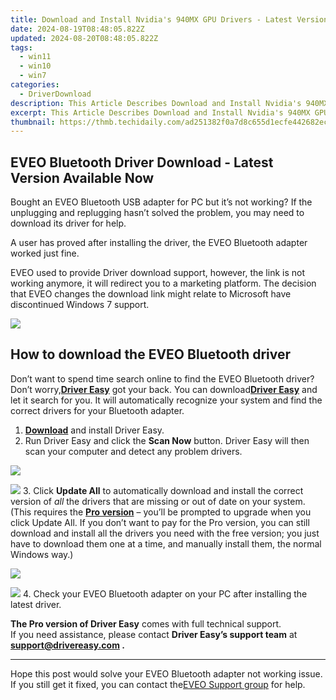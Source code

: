 ```yaml
---
title: Download and Install Nvidia's 940MX GPU Drivers - Latest Version Available Now
date: 2024-08-19T08:48:05.822Z
updated: 2024-08-20T08:48:05.822Z
tags:
  - win11
  - win10
  - win7
categories:
  - DriverDownload
description: This Article Describes Download and Install Nvidia's 940MX GPU Drivers - Latest Version Available Now
excerpt: This Article Describes Download and Install Nvidia's 940MX GPU Drivers - Latest Version Available Now
thumbnail: https://thmb.techidaily.com/ad251382f0a7d8c655d1ecfe442682eca929097f4c42dbd9921ea0eb3f9c12b0.jpg
---
```


## EVEO Bluetooth Driver Download - Latest Version Available Now

Bought an EVEO Bluetooth USB adapter for PC but it’s not working? If the unplugging and replugging hasn’t solved the problem, you may need to download its driver for help.

 A user has proved after installing the driver, the EVEO Bluetooth adapter worked just fine.

 EVEO used to provide Driver download support, however, the link is not working anymore, it will redirect you to a marketing platform. The decision that EVEO changes the download link might relate to Microsoft have discontinued Windows 7 support.

<!-- affiliate ads begin -->
<a href="https://shop.systoolsgroup.com/affiliate.php?ACCOUNT=SYSTOOBY&AFFILIATE=108875&PATH=https%3A%2F%2Fwww.systoolsgroup.com%3FAFFILIATE%3D108875%26RESOURCE%3DSysTools%2BSQL%2BRecovery"><img src="https://www.systoolsgroup.com/box/sql-recovery.png" border="0"></a>
<!-- affiliate ads end -->
## How to download the EVEO Bluetooth driver

 Don’t want to spend time search online to find the EVEO Bluetooth driver? Don’t worry,[**Driver Easy**](https://tools.techidaily.com/drivereasy/download/) got your back. You can download[**Driver Easy**](https://tools.techidaily.com/drivereasy/download/) and let it search for you. It will automatically recognize your system and find the correct drivers for your Bluetooth adapter.

1. **[Download](https://tools.techidaily.com/drivereasy/download/)**  and install Driver Easy.
2. Run Driver Easy and click the **Scan Now** button. Driver Easy will then scan your computer and detect any problem drivers.  
<!-- affiliate ads begin -->
<a href="https://store.movavi.com/affiliate.php?ACCOUNT=MOVAVI&AFFILIATE=108875&PATH=https%3A%2F%2Fwww.movavi.com%3FAFFILIATE%3D108875%26RESOURCE%3DMovavi%2BVideo%2BConverter%2BBox"><img src="https://mcusercontent.com/0885a03ded3d480dca9287f12/images/8020c1dc-518e-3bdf-6e7b-e6d1bdf1597b.jpg" border="0"></a>
<!-- affiliate ads end -->
![](https://images.drivereasy.com/wp-content/uploads/2020/08/Scan-now.jpg)
3. Click **Update All** to automatically download and install the correct version of _all_ the drivers that are missing or out of date on your system.  
 (This requires the **[Pro version](https://tools.techidaily.com/drivereasy/download/)** [](https://tools.techidaily.com/drivereasy/download/) – you’ll be prompted to upgrade when you click Update All. If you don’t want to pay for the Pro version, you can still download and install all the drivers you need with the free version; you just have to download them one at a time, and manually install them, the normal Windows way.)  
<!-- affiliate ads begin -->
<a href="https://secure.2checkout.com/order/checkout.php?PRODS=45152835&QTY=1&AFFILIATE=108875&CART=1"><img src="https://download.terabyteunlimited.com/banners/ad_800x450_d.jpg" border="0"></a>
<!-- affiliate ads end -->
![](https://images.drivereasy.com/wp-content/uploads/2021/01/bluetooth-4.0.jpg)
4. Check your EVEO Bluetooth adapter on your PC after installing the latest driver.

**The Pro version of Driver Easy** comes with full technical support.  
 If you need assistance, please contact **Driver Easy’s support team** at **[support@drivereasy.com](https://tools.techidaily.com/drivereasy/download/) .**

---

 Hope this post would solve your EVEO Bluetooth adapter not working issue. If you still get it fixed, you can contact the[EVEO Support group](https://eveo.tv/pages/support) for help.

<ins class="adsbygoogle"
     style="display:block"
     data-ad-format="autorelaxed"
     data-ad-client="ca-pub-7571918770474297"
     data-ad-slot="1223367746"></ins>



<ins class="adsbygoogle"
     style="display:block"
     data-ad-client="ca-pub-7571918770474297"
     data-ad-slot="8358498916"
     data-ad-format="auto"
     data-full-width-responsive="true"></ins>


